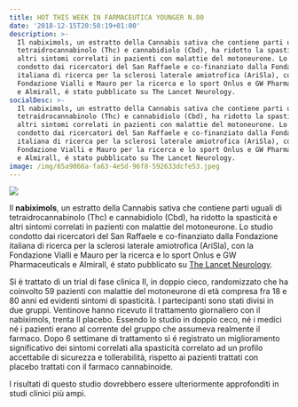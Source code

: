 ```yaml
---
title: HOT THIS WEEK IN FARMACEUTICA YOUNGER N.80
date: '2018-12-15T20:50:19+01:00'
description: >-
  Il nabiximols, un estratto della Cannabis sativa che contiene parti uguali di
  tetraidrocannabinolo (Thc) e cannabidiolo (Cbd), ha ridotto la spasticità e
  altri sintomi correlati in pazienti con malattie del motoneurone. Lo studio
  condotto dai ricercatori del San Raffaele e co-finanziato dalla Fondazione
  italiana di ricerca per la sclerosi laterale amiotrofica (AriSla), con la
  Fondazione Vialli e Mauro per la ricerca e lo sport Onlus e GW Pharmaceuticals
  e Almirall, é stato pubblicato su The Lancet Neurology.
socialDesc: >-
  Il nabiximols, un estratto della Cannabis sativa che contiene parti uguali di
  tetraidrocannabinolo (Thc) e cannabidiolo (Cbd), ha ridotto la spasticità e
  altri sintomi correlati in pazienti con malattie del motoneurone. Lo studio
  condotto dai ricercatori del San Raffaele e co-finanziato dalla Fondazione
  italiana di ricerca per la sclerosi laterale amiotrofica (AriSla), con la
  Fondazione Vialli e Mauro per la ricerca e lo sport Onlus e GW Pharmaceuticals
  e Almirall, é stato pubblicato su The Lancet Neurology.
image: /img/65a9066a-fa63-4e5d-96f8-592633dcfe53.jpeg
---
```

![](/img/65a9066a-fa63-4e5d-96f8-592633dcfe53.jpeg)

Il **nabiximols**, un estratto della Cannabis sativa che contiene parti uguali di tetraidrocannabinolo (Thc) e cannabidiolo (Cbd), ha ridotto la spasticità e altri sintomi correlati in pazienti con malattie del motoneurone. Lo studio condotto dai ricercatori del San Raffaele e co-finanziato dalla Fondazione italiana di ricerca per la sclerosi laterale amiotrofica (AriSla), con la Fondazione Vialli e Mauro per la ricerca e lo sport Onlus e GW Pharmaceuticals e Almirall, é stato pubblicato su [The Lancet Neurology](https://www.thelancet.com/journals/laneur/article/PIIS1474-4422(18)30406-X/fulltext).

Si è trattato di un trial di fase clinica II, in doppio cieco, randomizzato che ha coinvolto 59 pazienti con malattie del motoneurone di età compresa fra 18 e 80 anni ed evidenti sintomi di spasticità. I partecipanti sono stati divisi in due gruppi. Ventinove hanno ricevuto il trattamento giornaliero con il nabiximols, trenta Il placebo. Essendo lo studio in doppio ceco, né i medici né i pazienti erano al corrente del gruppo che assumeva realmente il farmaco. Dopo 6 settimane di trattamento sì é registrato un miglioramento significativo dei sintomi correlati alla spasticità correlato ad un profilo accettabile di sicurezza e tollerabilità, rispetto ai pazienti trattati con placebo trattati con il farmaco cannabinoide.

I risultati di questo studio dovrebbero essere ulteriormente approfonditi in studi clinici più ampi.
